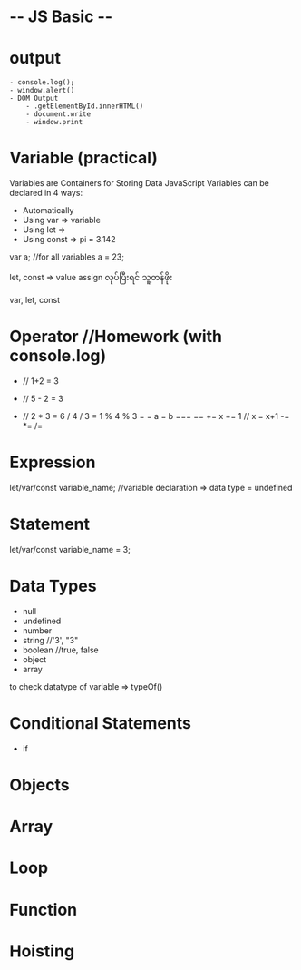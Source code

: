 # -- JS Basic --

# output 

    - console.log();
    - window.alert()
    - DOM Output
        - .getElementById.innerHTML()
        - document.write
        - window.print

# Variable (practical)

Variables are Containers for Storing Data
JavaScript Variables can be declared in 4 ways:
 - Automatically
 - Using var => variable
 - Using let => 
 - Using const => pi = 3.142 

 var a; //for all variables
 a = 23;

 let, const => value assign လုပ်ပြီးရင် သူ့တန်ဖိုး

var, let, const

# Operator //Homework (with console.log)
+ // 1+2 = 3
- // 5 - 2 = 3
* // 2 * 3 = 6
/ 4 / 3 = 1
% 4 % 3 = 
= a = b
=== 
== 
+= x += 1 // x = x+1
-=
*=
/=

# Expression
 let/var/const variable_name; //variable declaration => data type = undefined

# Statement
 let/var/const variable_name = 3;

# Data Types
 - null
 - undefined
 - number 
 - string //'3', "3"
 - boolean //true, false
 - object 
 - array

 to check datatype of variable => typeOf()


# Conditional Statements
 - if


# Objects 


# Array


# Loop


# Function



# Hoisting


